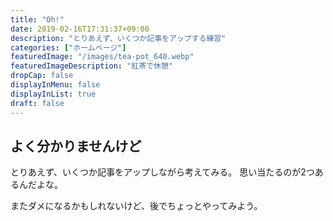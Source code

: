 ```yaml
---
title: "Oh!"
date: 2019-02-16T17:31:37+09:00
description: "とりあえず、いくつか記事をアップする練習"
categories: ["ホームページ"]
featuredImage: "/images/tea-pot_640.webp"
featuredImageDescription: "紅茶で休憩"
dropCap: false
displayInMenu: false
displayInList: true
draft: false
---
```

## よく分かりませんけど
とりあえず、いくつか記事をアップしながら考えてみる。
思い当たるのが2つあるんだよな。

またダメになるかもしれないけど、後でちょっとやってみよう。
